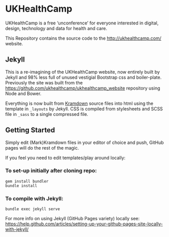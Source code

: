# UKHealthCamp

UKHealthCamp is a free ‘unconference’ for everyone interested in digital, design, technology and data for health and care.

This Repository contains the source code to the http://ukhealthcamp.com/ website.

## Jekyll

This is a re-imagining of the UKHealthCamp website, now entirely built by Jekyll and 98% less full of unused vestigial Bootstrap css and boiler-plate. 
Previously the site was built from the https://github.com/ukhealthcamp/ukhealthcamp_website repository using Node and Bower.

Everything is now built from [Kramdown](https://kramdown.gettalong.org/) source files into html using the template in `_layouts` by Jekyll. CSS is compiled from stylesheets and SCSS file in `_sass` to a single compressed file.

## Getting Started

Simply edit (Mark)Kramdown files in your editor of choice and push, GitHub pages will do the rest of the magic.

If you feel you need to edit templates/play around locally:

### To set-up initially after cloning repo:

```
gem install bundler
bundle install
```

### To compile with Jekyll:

```
bundle exec jekyll serve
```

For more info on using Jekyll (GitHub Pages variety) locally see: https://help.github.com/articles/setting-up-your-github-pages-site-locally-with-jekyll/